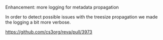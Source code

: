 Enhancement: more logging for metadata propagation

In order to detect possible issues with the treesize propagation we made the
logging a bit more verbose.

https://github.com/cs3org/reva/pull/3973
